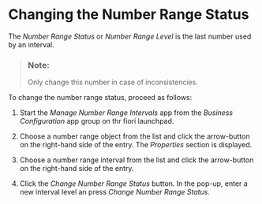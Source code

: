 <!-- loio1d31b5ac2572415398077cff93be25e9 -->

# Changing the Number Range Status

The *Number Range Status* or *Number Range Level* is the last number used by an interval.

> ### Note:  
> Only change this number in case of inconsistencies.

To change the number range status, proceed as follows:

1.  Start the *Manage Number Range Intervals* app from the *Business Configuration* app group on thr fiori launchpad.

2.  Choose a number range object from the list and click the arrow-button on the right-hand side of the entry. The *Properties* section is displayed.

3.  Choose a number range interval from the list and click the arrow-button on the right-hand side of the entry.

4.  Click the *Change Number Range Status* button. In the pop-up, enter a new interval level an press *Change Number Range Status*.


